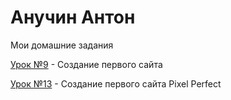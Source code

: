# Анучин Антон
Мои домашние задания


[Урок №9](AnuchinAO.github.io/lesson_9/index.html "Создание первого сайта с использованием Bootstrap") - Создание первого сайта


[Урок №13](AnuchinAO.github.io/lesson_13/index.html "Создание страницы по принцыпу PixelPerfect") - Создание первого сайта Pixel Perfect
